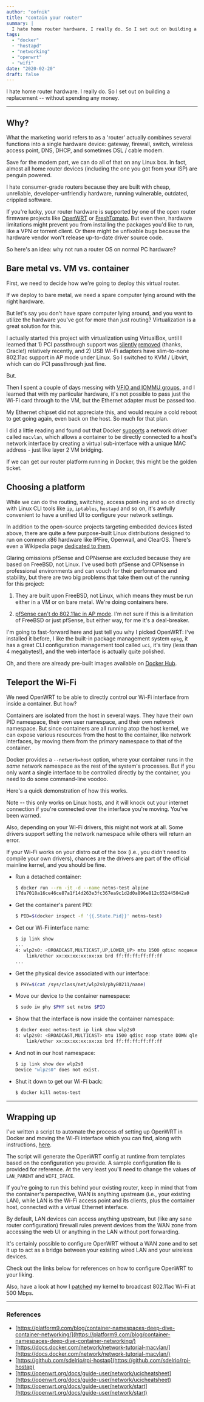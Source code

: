 ```yaml
---
author: "oofnik"
title: "contain your router"
summary: |
  I hate home router hardware. I really do. So I set out on building a replacement -- without spending any money.
tags: 
  - "docker"
  - "hostapd"
  - "networking"
  - "openwrt"
  - "wifi"
date: "2020-02-20"
draft: false
---
```


I hate home router hardware. I really do. So I set out on building a replacement -- without spending any money.

* * *

## Why?

What the marketing world refers to as a 'router' actually combines several functions into a single hardware device: gateway, firewall, switch, wireless access point, DNS, DHCP, and sometimes DSL / cable modem.

Save for the modem part, we can do all of that on any Linux box. In fact, almost all home router devices (including the one you got from your ISP) are penguin powered.

I hate consumer-grade routers because they are built with cheap, unreliable, developer-unfriendly hardware, running vulnerable, outdated, crippled software.

If you're lucky, your router hardware is supported by one of the open router firmware projects like [OpenWRT](https://openwrt.org/) or [FreshTomato](https://exotic.se/freshtomato/). But even then, hardware limitations might prevent you from installing the packages you'd like to run, like a VPN or torrent client. Or there might be unfixable bugs because the hardware vendor won't release up-to-date driver source code.

So here's an idea: why not run a router OS on normal PC hardware?

## Bare metal vs. VM vs. container

First, we need to decide how we're going to deploy this virtual router.

If we deploy to bare metal, we need a spare computer lying around with the right hardware.

But let's say you don't have spare computer lying around, and you want to utilize the hardware you've got for more than just routing? Virtualization is a great solution for this.

I actually started this project with virtualization using VirtualBox, until I learned that 1) PCI passthrough support was [silently](https://www.virtualbox.org/ticket/14584#comment:2) [removed](https://forums.virtualbox.org/viewtopic.php?f=7&t=96625#p468864) (thanks, Oracle!) relatively recently, and 2) USB Wi-Fi adapters have slim-to-none 802.11ac support in AP mode under Linux. So I switched to KVM / Libvirt, which can do PCI passthrough just fine.

But.

Then I spent a couple of days messing with [VFIO and IOMMU groups](https://wiki.archlinux.org/index.php/PCI_passthrough_via_OVMF), and I learned that with my particular hardware, it's not possible to pass just the Wi-Fi card through to the VM, but the Ethernet adapter must be passed too.

My Ethernet chipset did not appreciate this, and would require a cold reboot to get going again, even back on the host. So much for that plan.

I did a little reading and found out that Docker [supports](https://docs.docker.com/network/macvlan/) a network driver called `macvlan`, which allows a container to be directly connected to a host's network interface by creating a virtual sub-interface with a unique MAC address - just like layer 2 VM bridging.

If we can get our router platform running in Docker, this might be the golden ticket.

## Choosing a platform

While we can do the routing, switching, access point-ing and so on directly with Linux CLI tools like `ip`, `iptables`, `hostapd` and so on, it's awfully convenient to have a unified UI to configure your network settings.

In addition to the open-source projects targeting embedded devices listed above, there are quite a few purpose-built Linux distributions designed to run on common x86 hardware like IPFire, Openwall, and ClearOS. There's even a Wikipedia page [dedicated to them](https://en.wikipedia.org/wiki/List_of_router_and_firewall_distributions).

Glaring omissions pfSense and OPNsense are excluded because they are based on FreeBSD, not Linux. I've used both pfSense and OPNsense in professional environments and can vouch for their performance and stability, but there are two big problems that take them out of the running for this project:

1. They are built upon FreeBSD, not Linux, which means they must be run either in a VM or on bare metal. We're doing containers here.  
    
2. [pfSense can't do 802.11ac in AP mode](https://docs.netgate.com/pfsense/en/latest/book/wireless/pfsense-as-an-access-point.html#should-an-external-ap-or-pfsense-be-used-for-an-access-point). I'm not sure if this is a limitation of FreeBSD or just pfSense, but either way, for me it's a deal-breaker.

I'm going to fast-forward here and just tell you why I picked OpenWRT: I've installed it before, I like the built-in package management system `opkg`, it has a great CLI configuration management tool called `uci`, it's tiny (less than 4 megabytes!), and the web interface is actually quite polished.

Oh, and there are already pre-built images available on [Docker Hub](https://hub.docker.com/r/openwrtorg/rootfs/tags).

## Teleport the Wi-Fi

We need OpenWRT to be able to directly control our Wi-Fi interface from inside a container. But how?

Containers are isolated from the host in several ways. They have their own PID namespace, their own user namespace, and their own network namespace. But since containers are all running atop the host kernel, we can expose various resources from the host to the container, like network interfaces, by moving them from the primary namespace to that of the container.

Docker provides a `--network=host` option, where your container runs in the _same_ network namespace as the rest of the system's processes. But if you only want a single interface to be controlled directly by the container, you need to do some command-line voodoo.

Here's a quick demonstration of how this works.

Note -- this only works on Linux hosts, and it will knock out your internet connection if you're connected over the interface you're moving. You've been warned.

Also, depending on your Wi-Fi drivers, this might not work at all. Some drivers support setting the network namespace while others will return an error.

If your Wi-Fi works on your distro out of the box (i.e., you didn't need to compile your own drivers), chances are the drivers are part of the official mainline kernel, and you should be fine.

- Run a detached container:

    ```sh
    $ docker run --rm -it -d --name netns-test alpine
    17da7018a16ce46ce87a1f14d263e3fc367ea9c1d2d0a896e812c652445042a0
    ```

- Get the container's parent PID:

    ```sh
    $ PID=$(docker inspect -f '{{.State.Pid}}' netns-test)
    ```

- Get our Wi-Fi interface name:

    ```sh
    $ ip link show
    ...
    4: wlp2s0: <BROADCAST,MULTICAST,UP,LOWER_UP> mtu 1500 qdisc noqueue state UP mode DORMANT group default qlen 1000
        link/ether xx:xx:xx:xx:xx:xx brd ff:ff:ff:ff:ff:ff
    ...
    ```

- Get the physical device associated with our interface:

    ```sh
    $ PHY=$(cat /sys/class/net/wlp2s0/phy80211/name)
    ```

- Move our device to the container namespace:

    ```sh
    $ sudo iw phy $PHY set netns $PID
    ```

- Show that the interface is now inside the container namespace:

    ```sh
    $ docker exec netns-test ip link show wlp2s0
    4: wlp2s0: <BROADCAST,MULTICAST> mtu 1500 qdisc noop state DOWN qlen 1000
        link/ether xx:xx:xx:xx:xx:xx brd ff:ff:ff:ff:ff:ff
    ```

- And not in our host namespace:

    ```sh
    $ ip link show dev wlp2s0
    Device "wlp2s0" does not exist.
    ```

- Shut it down to get our Wi-Fi back:

    ```sh
    $ docker kill netns-test
    ```

* * *

## Wrapping up

I've written a script to automate the process of setting up OpenWRT in Docker and moving the Wi-Fi interface which you can find, along with instructions, [here](https://github.com/oofnikj/docker-openwrt).

The script will generate the OpenWRT config at runtime from templates based on the configuration you provide. A sample configuration file is provided for reference. At the very least you'll need to change the values of `LAN_PARENT` and `WIFI_IFACE`.

If you're going to run this behind your existing router, keep in mind that from the container's perspective, WAN is anything upstream (i.e., your existing LAN), while LAN is the Wi-Fi access point and its clients, plus the container host, connected with a virtual Ethernet interface.

By default, LAN devices can access anything upstream, but (like any sane router configuration) firewall rules prevent devices from the WAN zone from accessing the web UI or anything in the LAN without port forwarding.

It's certainly possible to configure OpenWRT without a WAN zone and to set it up to act as a bridge between your existing wired LAN and your wireless devices.

Check out the links below for references on how to configure OpenWRT to your liking.

Also, have a look at how I [patched](https://badgateway.qc.to/kernel-patching-with-dkms/) my kernel to broadcast 802.11ac Wi-Fi at 500 Mbps.

* * *

### References

- [https://platform9.com/blog/container-namespaces-deep-dive-container-networking/](https://platform9.com/blog/container-namespaces-deep-dive-container-networking/)
- [https://docs.docker.com/network/network-tutorial-macvlan/](https://docs.docker.com/network/network-tutorial-macvlan/)
- [https://github.com/sdelrio/rpi-hostap](https://github.com/sdelrio/rpi-hostap)
- [https://openwrt.org/docs/guide-user/network/ucicheatsheet](https://openwrt.org/docs/guide-user/network/ucicheatsheet)
- [https://openwrt.org/docs/guide-user/network/start](https://openwrt.org/docs/guide-user/network/start)
